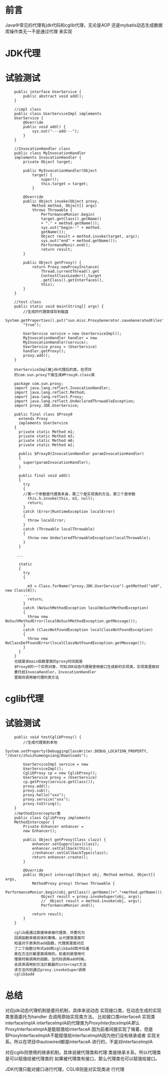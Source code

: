 前言
===

Java中常见的代理有jdk代码和cglib代理，无论是AOP
还是mybatis动态生成数据库操作类无一不是通过代理
来实现


JDK代理
===

试验测试
====

		public interface UserService {
			public abstract void add();
		}

		//impl class
		public class UserServiceImpl implements
		UserService {
			@Override
			public void add() {
				sys.out("---add---");
			}
		}

		//InvocationHandler class
		public class MyInvocationHandler 
		implements InvocationHandler {
			private Object target;

			public MyInvocationHandler(Object 
				target) {
					super();
					this.target = target;
				}

			@Override
			public Object invoke(Object proxy,
				Method method, Object[] args) 
				throws Throwable {
					PerformanceMonior.begin(
					target.getClass().getName()
					+ "." + method.getName());
					sys.out("begin--" + method.
					getName());
					Object result = method.invoke(target, args);
					sys.out("end" + method.getName());
					PerformaneMonir.end();
					return result;
			}

			public Object getProxy() {
				return Proxy.newProxyInstance(
					Thread.currentThread().get
					ContextClassLoader(),target
					.getClass().getInterfaces(),
					this);
			}	
		}

		//test class
		public static void main(String[] args) {
			//生成的代理类保存到磁盘
			System.getProperties().put("sun.misc.ProxyGenerator.saveGeneratedFiles",
			"true");

			UserService service = new UserServiceImpl();
			MyInvocationHandler handler = new
			MyInvocationHandler(service);
			UserService proxy = (UserService)
			handler.getProxy();
			proxy.add();
		}
		
		UserServiceImpl被jdk代理后的类，在项目
		的com.sun.proxy下面生成#Proxy0.class类

		package com.sun.proxy;
		import java.lang.reflect.InvocationHandler;
		import java.lang.reflect.Method;
		import java.lang.reflect.Proxy;
		import java.lang.reflect.UndeclaredThrowableException;
		import proxy.JDK.UserService;

		public final class $Proxy0
		  extends Proxy
		  implements UserService
		{
		  private static Method m1;
		  private static Method m3;
		  private static Method m0;
		  private static Method m2;

		  public $Proxy0(InvocationHandler paramInvocationHandler)
		  {
		    super(paramInvocationHandler);
		  }

		  public final void add()
		  {
		    try
		    {
		    //第一个参数是代理类本身，第二个是实现类的方法，第三个是参数
		      this.h.invoke(this, m3, null);
		      return;
		    }
		    catch (Error|RuntimeException localError)
		    {
		      throw localError;
		    }
		    catch (Throwable localThrowable)
		    {
		      throw new UndeclaredThrowableException(localThrowable);
		    }
		  }

		 ...

		  static
		  {
		    try
		    {

		      m3 = Class.forName("proxy.JDK.UserService").getMethod("add", new Class[0]);
		    ...
		      return;
		    }
		    catch (NoSuchMethodException localNoSuchMethodException)
		    {
		      throw new NoSuchMethodError(localNoSuchMethodException.getMessage());
		    }
		    catch (ClassNotFoundException localClassNotFoundException)
		    {
		      throw new NoClassDefFoundError(localClassNotFoundException.getMessage());
		    }
		  }
		}
		也就是说main函数里面的proxy时间就是
		$Proxy0的一个实例对象，可知JDK动态代理是使用接口生成新的实现类，实现类里面则
		委托给InvocaHandler，InvocationHandler
		里面则调用被代理的类方法


cglib代理
===

试验测试
====
	
		public void testCglibProxy() {
			//生成代理类到本地
    		System.setProperty(DebuggingClassWriter.DEBUG_LOCATION_PROPERTY, "/Users/zhuizhumengxiang/Downloads");

    		UserServiceImpl service = new
    		UserServiceImpl();
    		CglibProxy cp = new CglibProxy();
    		UserService proxy = (UserService)
    		cp.getProxy(service.getClass());
    		proxy.add();
    		proxy.sub();
    		proxy.hello("xxx");
    		proxy.service("xxx");
    		proxy.toString();
		}		
		//methodInrerceptor类
		public class CglibProxy implements
		MethodIntercepor {
			Private Enhancer enhancer = 
			new Enhancer();

			public Object getProxy(Class clazz) {
				enhancer.setSuperclass(clazz);
				enhancer.setCallback(this);
				//enhancer.setCallbackType(clazz);
				return enhancer.create();
			}

			@Override
			public Object intercept(Object obj, Method method, Object[] args,
				MethodProxy proxy) throws Throwable {
					PerformanceMonior.begin(obj.getClass().getName()+"."+method.getName());
       				Object result = proxy.invokeSuper(obj, args);
      				//  Object result = method.invoke(obj, args);
        			PerformanceMonior.end();

        		return result;
			}
		}

		cglib是通过直接继承被代理类，并委托为
		回调函数来做具体的事情。从代理类里面可
		知道对于原来的add函数，代理类里面对应
		了二个函数分布式add和cglib$add其中后者
		是在方法拦截里面调用的。前者则是使用代
		理类时候调用的函数。当代码调用add时候，
		会具体调用到方法拦截器的intercept方法
		该方法内则通过proxy.invokeSuper调用
		cglib$add


总结
===

对应jdk动态代理机制是委托机制，具体来说动态
实现接口类，在动态生成的实现类里面委托为handler
去调用原始实现类方法。
比如接口类interfaceA 实现类interfaceImplA 
interfaceImplA的代理类为$ProxyInterfaceImplA
那么$ProxyInterfaceImplA是能赋值给interfaceA
因为前者间接实现了候着，但是$ProxyInterfaceImplA不能赋值给interfaceImplA因为他们没有继承或者
实现关系。所以在项目中autowired都是interfaceA
进行的，不是对interfaceImplA

对应cglib则使用的继承机制，具体说被代理类和代理
类是继承关系，所以代理类是可以赋值给被代理类的
如果被代理类有接口，那么代理类也可以赋值给接口。

JDK代理只能对接口进行代理，CGLIB则是对实现类进
行代理